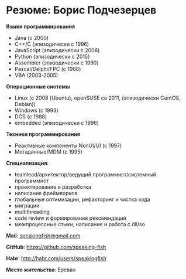 # Резюме: Борис Подчезерцев

**Языки программирования**
- Java (с 2000)
- C++/C (эпизодически с 1996)
- JavaScript (эпизодически с 2008)
- Python (эпизодически с 2015)
- Assembler (эпизодически с 1990)
- Pascal/Delphi/FPC (с 1988)
- VBA (2003-2005)

**Операционные системы**
- Linux (с 2008 (Ubuntu), openSUSE св 2011, (эпизодически CentOS, Debian))
- Windows (с 1993)
- DOS (с 1988)
- embedded (эпизодически с 1996)

**Техники программирования**
- Реактивные компоненты NonUI/UI (с 1997)
- Метаданные/MDM (с 1995)

**Специализация**:
- teamlead/архитектор/ведущий программист/системный программист
- проектирование и разработка
- написание фреймворков
- глобальные оптимизации, рефакторинг и чистка кода
- миграции
- multithreading
- code review и формирование рекомендаций
- межпроцессные стыки, написание и работа с dll/so

**Mail**: speakingfish@gmail.com

**GitHub**: https://github.com/speaking-fish

**Habr**: http://habr.com/users/speakingfish

**Место жительства**: Ереван

